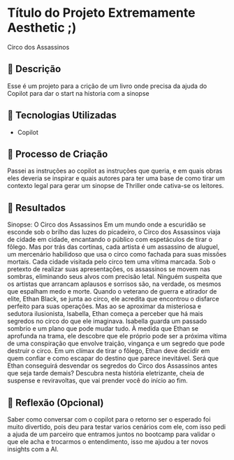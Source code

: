 # Título do Projeto Extremamente Aesthetic ;)
Circo dos Assassinos

## 📒 Descrição
Esse é um projeto para a crição de um livro onde precisa da ajuda do Copilot para dar o start na historia com a sinopse

## 🤖 Tecnologias Utilizadas
- Copilot

## 🧐 Processo de Criação
Passei as instruções ao copilot as instruções que queria, e em quais obras eles deveria se inspirar e quais autores para ter uma base de como tirar um contexto legal para gerar um sinopse de Thriller onde cativa-se os leitores.

## 🚀 Resultados
Sinopse: O Circo dos Assassinos
Em um mundo onde a escuridão se esconde sob o brilho das luzes do picadeiro, o Circo dos Assassinos viaja de cidade em cidade, encantando o público com espetáculos de tirar o fôlego. Mas por trás das cortinas, cada artista é um assassino de aluguel, um mercenário habilidoso que usa o circo como fachada para suas missões mortais.
Cada cidade visitada pelo circo tem uma vítima marcada. Sob o pretexto de realizar suas apresentações, os assassinos se movem nas sombras, eliminando seus alvos com precisão letal. Ninguém suspeita que os artistas que arrancam aplausos e sorrisos são, na verdade, os mesmos que espalham medo e morte.
Quando o veterano de guerra e atirador de elite, Ethan Black, se junta ao circo, ele acredita que encontrou o disfarce perfeito para suas operações. Mas ao se aproximar da misteriosa e sedutora ilusionista, Isabella, Ethan começa a perceber que há mais segredos no circo do que ele imaginava. Isabella guarda um passado sombrio e um plano que pode mudar tudo.
À medida que Ethan se aprofunda na trama, ele descobre que ele próprio pode ser a próxima vítima de uma conspiração que envolve traição, vingança e um segredo que pode destruir o circo. Em um clímax de tirar o fôlego, Ethan deve decidir em quem confiar e como escapar do destino que parece inevitável.
Será que Ethan conseguirá desvendar os segredos do Circo dos Assassinos antes que seja tarde demais? Descubra nesta história eletrizante, cheia de suspense e reviravoltas, que vai prender você do início ao fim.

## 💭 Reflexão (Opcional)
Saber como conversar com o copilot para o retorno ser o esperado foi muito divertido, pois deu para testar varios cenários com ele, com isso pedi a ajuda de um parceiro que entramos juntos no bootcamp para validar o que ele acha e trocarmos o entendimento, isso me ajudou a ter novos insights com a AI.

